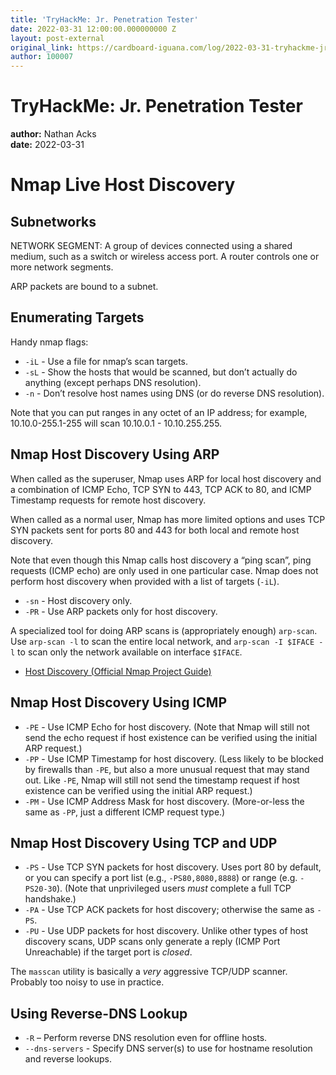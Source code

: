```yaml
---
title: 'TryHackMe: Jr. Penetration Tester'
date: 2022-03-31 12:00:00.000000000 Z
layout: post-external
original_link: https://cardboard-iguana.com/log/2022-03-31-tryhackme-jr-penetration-tester.html
author: 100007
---
```


# TryHackMe: Jr. Penetration Tester

**author:** Nathan Acks  
**date:** 2022-03-31

# Nmap Live Host Discovery

## Subnetworks

NETWORK SEGMENT: A group of devices connected using a shared medium, such as a switch or wireless access port. A router controls one or more network segments.

ARP packets are bound to a subnet.

## Enumerating Targets

Handy nmap flags:

- `-iL` - Use a file for nmap’s scan targets.
- `-sL` - Show the hosts that would be scanned, but don’t actually do anything (except perhaps DNS resolution).
- `-n` - Don’t resolve host names using DNS (or do reverse DNS resolution).

Note that you can put ranges in any octet of an IP address; for example, 10.10.0-255.1-255 will scan 10.10.0.1 - 10.10.255.255.

## Nmap Host Discovery Using ARP

When called as the superuser, Nmap uses ARP for local host discovery and a combination of ICMP Echo, TCP SYN to 443, TCP ACK to 80, and ICMP Timestamp requests for remote host discovery.

When called as a normal user, Nmap has more limited options and uses TCP SYN packets sent for ports 80 and 443 for both local and remote host discovery.

Note that even though this Nmap calls host discovery a “ping scan”, ping requests (ICMP echo) are only used in one particular case. Nmap does not perform host discovery when provided with a list of targets (`-iL`).

- `-sn` - Host discovery only.
- `-PR` - Use ARP packets only for host discovery.

A specialized tool for doing ARP scans is (appropriately enough) `arp-scan`. Use `arp-scan -l` to scan the entire local network, and `arp-scan -I $IFACE -l` to scan only the network available on interface `$IFACE`.

- [Host Discovery (Official Nmap Project Guide)](https://nmap.org/book/man-host-discovery.html)

## Nmap Host Discovery Using ICMP

- `-PE` - Use ICMP Echo for host discovery. (Note that Nmap will still not send the echo request if host existence can be verified using the initial ARP request.)
- `-PP` - Use ICMP Timestamp for host discovery. (Less likely to be blocked by firewalls than `-PE`, but also a more unusual request that may stand out. Like `-PE`, Nmap will still not send the timestamp request if host existence can be verified using the initial ARP request.)
- `-PM` - Use ICMP Address Mask for host discovery. (More-or-less the same as `-PP`, just a different ICMP request type.)

## Nmap Host Discovery Using TCP and UDP

- `-PS` - Use TCP SYN packets for host discovery. Uses port 80 by default, or you can specify a port list (e.g., `-PS80,8080,8888`) or range (e.g. `-PS20-30`). (Note that unprivileged users _must_ complete a full TCP handshake.)
- `-PA` - Use TCP ACK packets for host discovery; otherwise the same as `-PS`.
- `-PU` - Use UDP packets for host discovery. Unlike other types of host discovery scans, UDP scans only generate a reply (ICMP Port Unreachable) if the target port is _closed_.

The `masscan` utility is basically a _very_ aggressive TCP/UDP scanner. Probably too noisy to use in practice.

## Using Reverse-DNS Lookup

- `-R` – Perform reverse DNS resolution even for offline hosts.
- `--dns-servers` - Specify DNS server(s) to use for hostname resolution and reverse lookups.
